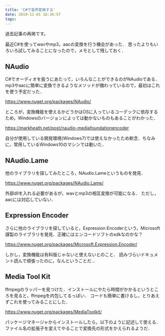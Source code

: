 ```yaml
---
title: 'C#で音声変換する'
date: 2019-11-01 16:36:57
tags:
---
```


過去記事の再掲です。

最近C#を使ってwavやmp3，aacの変換を行う機会があった．
思ったよりもいろいろ試してみることになったので，メモとして残しておく．

<!-- more -->

## NAudio

C#でオーディオを扱うにあたって，いろんなことができるのがNAudioである． mp3やaacに簡単に変換できるようなメソッドが備わっているので，最初はこれを使う予定だった．

https://www.nuget.org/packages/NAudio/

ところが，変換機能を使えるかどうかはOSに入っているコーデックに依存するため，Windowsのバージョンによっては動かないものもあることがわかった．

https://markheath.net/post/naudio-mediafoundationencoder

自分が使用している開発環境(Windows7)では使えなかったため断念．ちなみに，常用しているWindows10のマシンでは動いた．

## NAudio.Lame

他のライブラリを探してみたところ，NAudio.Lameというものを発見．

https://www.nuget.org/packages/NAudio.Lame/

外部dllを入れる必要があるが，wavとmp3の相互変換が可能になる． ただし，aacには対応していない．

## Expression Encoder

さらに他のライブラリを探していると，Expression Encoderという，Microsoft謹製のライブラリを発見．正確にはエンコードソフトのsdkなのかな？

https://www.nuget.org/packages/Microsoft.Expression.Encoder/

しかし，変換機能は有料版じゃないと使えないとのこと． 読みづらいドキュメント読んで頑張ったのに，なんということだ…

## Media Tool Kit

ffmpegのラッパーを見つけた．インストールにやたら時間がかかるというところを見ると，ffmpegを内包してるっぽい． コードも簡単に書けるし，とりあえずこれを使ってみることにした．

https://www.nuget.org/packages/MediaToolkit/

パッケージマネージャからインストールしたら，以下のように記述して使える． ファイル名の拡張子を変えてやることで変換先の形式をかえられるようだ．

<script src="https://gist.github.com/salmoncode/8084bc26f2ef01147567b9c88544faed.js"></script>